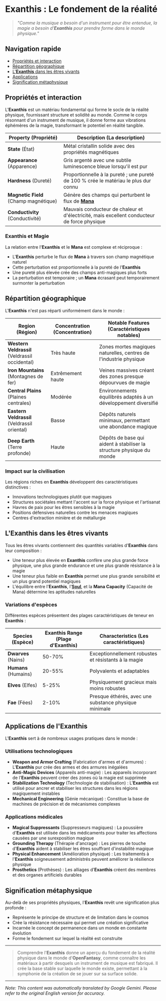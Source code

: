# **Exanthis** : Le fondement de la réalité

> *"Comme la musique a besoin d'un instrument pour être entendue, la magie a besoin d'**Exanthis** pour prendre forme dans le monde physique."*

## Navigation rapide

- [Propriétés et interaction](#properties-and-interaction)
- [Répartition géographique](#geographic-distribution)
- [L'**Exanthis** dans les êtres vivants](#exanthis-in-living-beings)
- [Applications](#applications-of-exanthis)
- [Signification métaphysique](#metaphysical-significance)

## Propriétés et interaction

L'**Exanthis** est un matériau fondamental qui forme le socle de la réalité physique, fournissant structure et solidité au monde. Comme le corps résonnant d'un instrument de musique, il donne forme aux vibrations éphémères de la magie, transformant le potentiel en réalité tangible.

| Property (Propriété) | Description (La description) |
|----------|-------------|
| **State** (État) | Métal cristallin solide avec des propriétés magnétiques |
| **Appearance** (Apparence) | Gris argenté avec une subtile luminescence bleue lorsqu'il est pur |
| **Hardness** (Dureté) | Proportionnelle à la pureté ; une pureté de 100 % crée le matériau le plus dur connu |
| **Magnetic Field** (Champ magnétique) | Génère des champs qui perturbent le flux de [**Mana**](/codex/Basic/Mana.md) |
| **Conductivity** (Conductivité) | Mauvais conducteur de chaleur et d'électricité, mais excellent conducteur de force physique |

### **Exanthis** et Magie

La relation entre l'**Exanthis** et le **Mana** est complexe et réciproque :

- L'**Exanthis** perturbe le flux de **Mana** à travers son champ magnétique naturel
- Cette perturbation est proportionnelle à la pureté de l'**Exanthis**
- Une pureté plus élevée crée des champs anti-magiques plus forts
- La perturbation est temporaire ; un **Mana** écrasant peut temporairement surmonter la perturbation

## Répartition géographique

L'**Exanthis** n'est pas réparti uniformément dans le monde :

| Region (Région) | Concentration (Concentration) | Notable Features (Caractéristiques notables) |
|--------|--------------|------------------|
| **Western Veldrassil** (Veldrassil occidental) | Très haute | Zones mortes magiques naturelles, centres de l'industrie physique |
| **Iron Mountains** (Montagnes de fer) | Extrêmement haute | Veines massives créant des zones presque dépourvues de magie |
| **Central Plains** (Plaines centrales) | Modérée | Environnements équilibrés adaptés à un développement diversifié |
| **Eastern Veldrassil** (Veldrassil oriental) | Basse | Dépôts naturels minimaux, permettant une abondance magique |
| **Deep Earth** (Terre profonde) | Haute | Dépôts de base qui aident à stabiliser la structure physique du monde |

### Impact sur la civilisation

Les régions riches en **Exanthis** développent des caractéristiques distinctives :

- Innovations technologiques plutôt que magiques
- Structures sociétales mettant l'accent sur la force physique et l'artisanat
- Havres de paix pour les êtres sensibles à la magie
- Positions défensives naturelles contre les menaces magiques
- Centres d'extraction minière et de métallurgie

## L'**Exanthis** dans les êtres vivants

Tous les êtres vivants contiennent des quantités variables d'**Exanthis** dans leur composition :

- Une teneur plus élevée en **Exanthis** confère une plus grande force physique, une plus grande endurance et une plus grande résistance à la magie
- Une teneur plus faible en **Exanthis** permet une plus grande sensibilité et un plus grand potentiel magiques
- L'équilibre entre l'**Exanthis**, l'[**Soul**](/codex/Basic/Soul.md), et la **Mana Capacity** (Capacité de Mana) détermine les aptitudes naturelles

### Variations d'espèces

Différentes espèces présentent des plages caractéristiques de teneur en **Exanthis** :

| Species (Espèce) | Exanthis Range (Plage d'Exanthis) | Characteristics (Les caractéristiques) |
|---------|----------------|-----------------|
| **Dwarves** (Nains) | 50-70% | Exceptionnellement robustes et résistants à la magie |
| **Humans** (Humains) | 20-55% | Polyvalents et adaptables |
| **Elves** (Elfes) | 5-25% | Physiquement gracieux mais moins robustes |
| **Fae** (Fées) | 2-10% | Presque éthérés, avec une substance physique minimale |

## Applications de l'**Exanthis**

L'**Exanthis** sert à de nombreux usages pratiques dans le monde :

### Utilisations technologiques

- **Weapon and Armor Crafting** (Fabrication d'armes et d'armures) : L'**Exanthis** pur crée des armes et des armures inégalées
- **Anti-Magic Devices** (Appareils anti-magie) : Les appareils incorporant de l'**Exanthis** peuvent créer des zones où la magie est supprimée
- **Stabilization Technology** (Technologie de stabilisation) : L'**Exanthis** est utilisé pour ancrer et stabiliser les structures dans les régions magiquement instables
- **Mechanical Engineering** (Génie mécanique) : Constitue la base de machines de précision et de mécanismes complexes

### Applications médicales

- **Magical Suppressants** (Suppresseurs magiques) : La poussière d'**Exanthis** est utilisée dans les médicaments pour traiter les affections causées par une surexposition magique
- **Grounding Therapy** (Thérapie d'ancrage) : Les pierres de touche d'**Exanthis** aident à stabiliser les êtres souffrant d'instabilité magique
- **Physical Enhancement** (Amélioration physique) : Les traitements à l'**Exanthis** soigneusement administrés peuvent améliorer la résilience physique
- **Prosthetics** (Prothèses) : Les alliages d'**Exanthis** créent des membres et des organes artificiels durables

## Signification métaphysique

Au-delà de ses propriétés physiques, l'**Exanthis** revêt une signification plus profonde :

- Représente le principe de structure et de limitation dans le cosmos
- Crée la résistance nécessaire qui permet une création significative
- Incarnée le concept de permanence dans un monde en constante évolution
- Forme le fondement sur lequel la réalité est construite

---

> Comprendre l'**Exanthis** donne un aperçu du fondement de la réalité physique dans le monde d'**OpenFantasy**, comme connaître les matériaux à partir desquels un instrument de musique est fabriqué. Il crée la base stable sur laquelle le monde existe, permettant à la symphonie de la création de se jouer sur sa surface solide.


---
_Note: This content was automatically translated by Google Gemini. Please refer to the original English version for accuracy._